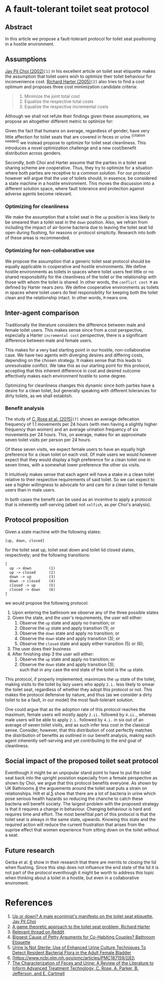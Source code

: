# A fault-tolerant toilet seat protocol


## Abstract

In this article we propose a fault-tolerant protocol for toilet seat
positioning in a hostile environment.


## Assumptions

[Jay Pil Choi (2002)][1]`[1]` in his excellent article on toilet seat etiquette
makes the assumption that toilet users wish to optimize their toilet behaviour
for inconvenience cost. [Richard Harter (2005)][2]`[2]` also tries to find a
cost optimum and proposes three cost minimization candidate criteria:

> 1. Minimize the joint total cost
> 2. Equalize the respective total costs
> 3. Equalize the respective incremental costs

Although we shall not refute their findings given these assumptions, we
propose an altogether different metric to optimize for:

Given the fact that humans on average, regardless of gender, have very
little affection for toilet seats that are covered in feces or urine
<sup>[citation needed]</sup> we instead propose to optimize for toilet seat
cleanliness. This introduces a novel optimization challenge and a new
cost/benefit distribution across genders.

Secondly, both Choi and Harter assume that the parties in a toilet seat
sharing scheme are cooperative. Thus, they try to optimize for a situation
where both parties are receptive to a common solution. For our protocol
however will argue that the use of toilets should, in essence, be
considered a state machine in a hostile environment. This moves the
discussion into a different solution space, where fault tolerance and
protection against adverse agents become relevant.

### Optimizing for cleanliness

We make the assumption that a toilet seat in the `up` position is less likely
to be smeared than a toilet seat in the `down` position. Also, we refrain from
including the impact of air-borne bacteria due to leaving the toilet seat lid
open during flushing, for reasons or protocol simplicity. Research into both of
these areas is recommended.

### Optimizing for non-collaborative use

We propose the assumption that a generic toilet seat protocol should be equally
applicable in cooperative and hostile environments. We define hostile
environments as toilets in spaces where toilet users feel little or no shared
responsibility for the cleanliness of the toilet or the relationship with those
with whom the toilet is shared. In other words, the `conflict cost M` as defined
by Harter nears zero. We define cooperative environments as toilets in spaces
where toilet users do feel responsibility for keeping both the toilet clean and
the relationship intact. In other words, `M` nears one.


## Inter-agent comparison

Traditionally the literature considers the difference between male and female
toilet users. This makes sense since from a cost perspective, especially a
Harter `incremental cost` perspective, there is a significant difference between
male and female users.

This makes for a very bad starting point in our hostile, non-collaborative case.
We have two agents with diverging desires and differing costs, depending on the
chosen strategy. It makes sense that this leads to unresolvable conflict. We
take this as our starting point for this protocol, accepting that this inherent
difference in cost and desired outcome effectively makes each environment
hostile to some degree.

Optimizing for cleanliness changes this dynamic since both parties have a desire
for a clean toilet, but generally speaking with different tolerances for dirty
toilets, as we shall establish.

### Benefit analysis

The study of [C. Rose et al. (2015)][7]`[7]` shows an average defecation
frequency of 1.1 movements per 24 hours (with men having a slightly higher
frequency than women) and an average urination frequency of six movements per 24
hours. This, on average, makes for an approximate seven toilet visits per person
per 24 hours.

Of these seven visits, we expect female users to have an equally high preference
for a clean toilet on each visit. Of male users we would however expect that
they would display a high preference for a clean toilet one in seven times, with
a somewhat lower preference the other six visits.

It intuitively makes sense that each agent will have a stake in a clean toilet
relative to their respective requirements of said toilet. So we can expect to
see a higher willingness to advocate for and care for a clean toilet in female
users than in male users.

In both cases the benefit can be used as an incentive to apply a protocol that
is inherently self-serving (albeit not `selfish`, as per Choi's analysis).


## Protocol proposition

Given a state machine with the following states:

```text
[up, down, closed]
```

for the toilet seat up, toilet seat down and toilet lid closed states,
respectively; and the following transitions:

```text
[
  up -> down        (1)
  up -> closed      (2)
  down -> up        (3)
  down -> closed    (4)
  closed -> up      (5)
  closed -> down    (6)
]
```

we would propose the following protocol:

1. Upon entering the bathroom we observe any of the three possible states
2. Given the state, and the user's requirements, the user will either:
    1. Observe the `up` state and apply no transition; or
    2. Observe the `up` state and apply transition (1); or
    3. Observe the `down` state and apply no transition; or
    4. Observe the `down` state and apply transition (3); or
    5. Observe the `closed` state and apply either transition (5) or (6);
3. The user does their business
4. After finishing step 3 the user will either:
    1. Observe the `up` state and apply no transition; or
    2. Observe the `down` state and apply transition (3);<br/>
such that in any case the end state of the toilet is the `up` state.

This protocol, if properly implemented, maximizes the `up` state of the toilet,
making visits to the toilet by lazy users who apply `2.i.` less likely to smear
the toilet seat, regardless of whether they adopt this protocol or not. This
makes the protocol defensive by nature, and thus (as we consider a dirty toilet
to be a fault, in our model) the most fault-tolerant solution.

One could argue that as the adoption rate of this protocol reaches the maximum,
female users will mostly apply `2.ii.` followed by `4.ii.`, whereas male users
will be able to apply `2.i.` followed by `4.i.` in six out of an average of
seven toilet visits, and as such infer less cost in the classical sense.
Consider, however, that this distribution of cost perfectly matches the
distribution of benefits as outlined in our benefit analysis, making each agent
inherently self-serving and yet contributing to the end goal of cleanliness.


## Social impact of the proposed toilet seat protocol
Eventhough it might be an unpopular stand point to have to put the toilet seat back into the upright posistion especially from a female perspective as shown by Choi, we argue that this protocol benefits everyone.
As shown by UK Bathrooms [4] the arguements around the toilet seat puts a strain on relationships. Hilt et al.[5] show that there are a lot of bacteria in urine which pose serious health hazards so reducing the chanche to catch these bacteria will benefit society. The largest problem with the proposed strategy is that it requires a change in behaviour. Changing behaviour is hard and requires time and effort. The most benefitial part of this protocol is that the toilet seat is always in the same state, upwards. Knowing this state and the required action will reduce the current frustration that arises from the suprise effect that women experience from sitting down on the toilet without a seat.


## Future research
Gerba et al. [6] show in their research that there are merrits to closing the lid when flushing. Since this step does not influence the end state of the lid it is not part of the protocol eventhough it might be worth to address this topic when thinking about a toilet in a hostile, but even in a collaborative enviroment.


# References

1. [Up or down? A male econimist's manifesto on the toilet seat etiquette, Jay Pil Choi][1]
2. [A game theoretic approach to the toilet seat problem, Richard Harter][2]
3. [Relevant thread on Reddit][3]
4. [Biggest Cause of Petty Arguments for Co-Habiting Couples? Bathroom Etiquette][4]
5. [Urine Is Not Sterile: Use of Enhanced Urine Culture Techniques To Detect Resident Bacterial Flora in the Adult Female Bladder][5]
6. [https://www.ncbi.nlm.nih.gov/pmc/articles/PMC187159/][6]\
7. [The Characterization of Feces and Urine: A Review of the Literature to Inform Advanced Treatment Technology, C. Rose, A. Parker, B. Jefferson, and E. Cartmell][7]

[1]: https://msu.edu/~choijay/etiquette.pdf
[2]: http://www.scq.ubc.ca/a-game-theoretic-approach-to-the-toilet-seat-problem/
[3]: https://www.reddit.com/r/dataisbeautiful/comments/2rzkcu/optimal_toiletas%20show_seat_strategies_oc/
[4]: https://blog.ukbathrooms.com/biggest-cause-petty-arguments-co-habiting-couples-bathroom-etiquette/
[5]: https://www.ncbi.nlm.nih.gov/pmc/articles/PMC3957746/
[6]: https://www.ncbi.nlm.nih.gov/pmc/articles/PMC187159/
[7]: https://www.ncbi.nlm.nih.gov/pmc/articles/PMC4500995/
